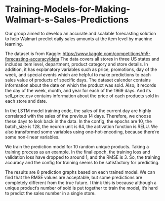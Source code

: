 # Training-Models-for-Making-Walmart-s-Sales-Predictions
Our group aimed to develop an accurate and scalable forecasting solution to help Walmart predict daily sales amounts at the item level by machine learning.

The dataset is from Kaggle: https://www.kaggle.com/competitions/m5-forecasting-accuracy/data
The data covers all stores in three US states and includes item level, department, product category and store details. In addition, it has explanatory variables such as price, promotions, day of the week, and special events which are helpful to make predictions to each sales value of products of specific days. The dataset calender contains information about the date on which the product was sold. Also, it records the day of the week, month, and year for each of the 1969 days. And its sell_price.csv contains information about the price of each products sold in each store and date. 

In the LSTM model training code, the sales of the current day are highly correlated with the sales of the previous 14 days. Therefore, we choose these days to look back in the data. In the config, the epochs are 10, the batch_size is 128, the neuron unit is 64, the activation function is RELU. We also transformed some variables using one-hot-encoding, because there’re some non-linear variables. 

We train the prediction model for 10 random unique products. Taking a training process as an example. In the final epoch, the training loss and validation loss have dropped to around 1, and the RMSE is 3. So, the training accuracy and the config for training seems to be satisfactory for predicting.

The results are 8 prediction graphs based on each trained model. We can find that the RMSE values are acceptable, but some predictions are completely different from the true future. I think this is because although a unique product’s number of sold is put together to train the model, it’s hard to predict the sales number in a single store.
